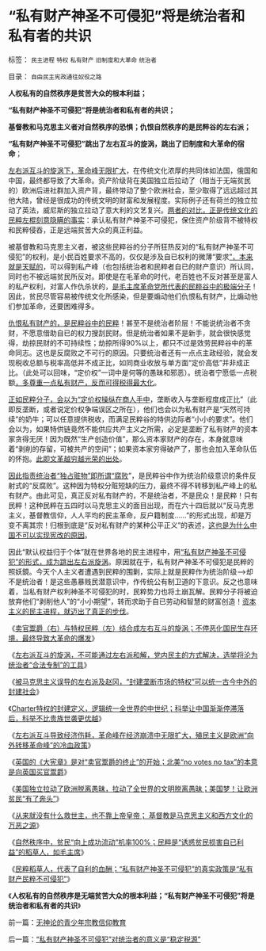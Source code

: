 # “私有财产神圣不可侵犯”将是统治者和私有者的共识

标签： `民主进程` `特权` `私有财产` `旧制度和大革命` `统治者` 

目录： `自由民主宪政通往奴役之路`

**人权私有的自然秩序是贫苦大众的根本利益；**

**“私有财产神圣不可侵犯”将是统治者和私有者的共识；**

**基督教和马克思主义者对自然秩序的恐惧；仇恨自然秩序的是民粹谷的左右派；**

**“私有财产神圣不可侵犯”跳出了左右互斗的旋涡，跳出了旧制度和大革命的宿命**；

[左右派互斗的旋涡下，革命峰无限扩大](../../../2013/6/10/革命峰中的大革命，殖民主义的冷血政策.md)，在传统文化浓厚的共同体如法国，俄国和中国，最终都导致了大革命。资产阶级背在美国独立后拉动了（相当于无端贫民的）欧洲后进社群加入资产背，最终带动了整个欧洲社会，至少取得了远远超过其他大陆，曾经是很成功的传统文明的财富和发展程度。实际例子还有荷兰的独立拉动了英法，威尼斯的独立拉动了意大利的文艺复兴。[两者的对比，正是传统文化的民粹左棍刻意隐瞒的事实](../../../2013/6/10/美国独立的美国梦，拉动欧洲脱离愚昧，拉动世界脱离原始.md)：承认私有财产神圣不可侵犯，保住资产阶级背不被特权和民粹侵吞，正是远端贫苦大众的真正利益。

被基督教和马克思主义者，被这些民粹谷的分子所狂热反对的“私有财产神圣不可侵犯”的权利，是小民百姓要求不高的，仅仅是涉及自已权利的微薄“要求[”，本来就是天赋的](../../../2013/5/1/左棍就是意图侵犯人权和私有财产的人.md)，可以得到私产峰（也包括统治者和民粹者自已的财产意识）所认同，同时也不被远端贫民所反对。即使是在毛革命的时代，老百姓也不反对甚至是富人的私产权利，对富人作仇杀状的，[是毛主席革命党所代表的民粹谷中的极端分子](../../../2013/5/29/特权边际狂热的革命洪流，“朝廷制造革命”（梁启超）.md)！因此，贫民尽管容易被传统文化所感染，但是要煽动他们仇恨私有财产，比煽动他们参加革命，还要困难得多。

[仇恨私有财产的，是民粹谷中的民粹](../../../2012/6/17/准确识别统治者的科学方法；.md)！甚至不是统治者阶层！不能说统治者不贪财，不愿意借助自已的权力搜刮民财。但是统治者如果不是新手，就会很快感觉得，劫掠民财的不可持续性；劫掠所得90%以上，都只不过是效劳民粹谷中的革命同志。这也是反腐败之不可行的原因。只要统治者还有一点点主政经验，就会发现税收总额与税率高低并不成正比，如同商业收放与单方面“定价高低”并非成正比。（此处可以回味，“定价权”一词中是何等的愚昧和邪恶）。统治者宁愿低一点税额[，多尊重一点私有财产，反而可得税得最大化](../../../2011/8/25/不控制税收总额，《大宪章》将成“大献章”.md)。

[正如民粹分子，会以为“定价权操纵在商人手中](../../../2013/4/12/谁强调定价权，谁就是左棍.md)，垄断收入与垄断程度成正比”（此即反垄断，或者说定价权争端误区之所在），他们也会以为私有财产是“天然可持续”的奶牛；可以任意提供税收，而满足民粹谷的特供边际者“小小的要求”。他们会以为，如果特供链竟然不能供应共产主义之所需，必定是垄断了私有财产的资本家贪得无厌！因为既然“生产创造价值”，那么资本家财产的存在，本身就意味着“剥削的存留，可被共产的空间”；如果资本家穷得破产了，那也会加入革命队伍的怀抱。[此即文革越穷越光荣的出处](../../../2009/8/26/仇富的牛二没前途.md)。

[因此指责统治者“独占赃物”即所谓“腐败](../../../2010/2/26/行政是社会的成本，而腐败是行政的成本.md)”，是民粹谷中作为统治阶级意识的条件反射式的“反腐败”。这种因为特权分赃短缺的压力，最终不得不转移到私产峰上的私有财产。由此可见，真正反对私有财产的，不是统治者，不是民众！是民粹！只有民粹！这种民粹在五四时以马克思主义的面目出现，而在六十四后就以“反马克思主义，基督教信仰，人人平均的民主革命，反户籍制度……”的形式出现，却是万变不离其宗！归根到底是“反对私有财产的某种公平正义”的表述，[这也是为什么中国不可以实现宪改的原因](../../../2013/6/9/给证监会和法学教授做常识扫盲：法治和监管势不两立！.md)。

因此“默认权益归于个体”就在世界各地的民主进程中，用[“私有财产神圣不可侵犯”的形式，成为跳出左右派旋涡](http://darthvad.blog.sohu.com/213507490.html)。原因就在于，私有财产神圣不可侵犯是民粹的照妖鏡。今天个人主义者遭遇到民粹的围剿，实际上就是民粹作为统治阶级——>却不是统治者！是这些愚暴贱民潜意识中，作传统公有制卫道的下意识。反之也意味着，当私有财产权利神圣不可侵犯的时，民粹势力也将土崩瓦解。民粹分子将被迫放弃他们“剥削他人”的“小小期望”，转而求助于自已劳动和智慧的财富创造！[资本主义的民主进程，就迈出了真正的步伐](../../../2012/11/21/资本主义的财富是对未来的良好预期,上帝真正的安排.md)。

《[卖官鬻爵（右）与特权民粹（左）结合成左右互斗的旋涡；不停恶化国民生存环境，最终导致大革命的爆发](../../../2013/6/8/卖官鬻爵与民粹左右互斗的旋涡，直到大革命，亡天下，复辟旧制度！.md)》

《[左右派互斗的旋涡，不可能通过左右派和解，党内民主的方式解决，选举将沦为统治者“合法专制”的工具](../../../2013/6/9/选举无助于自然转型，统治者可能因开明，葬身大革命.md)》

《[被马克思主义误导的左右派及赵冈，“封建垄断市场的特权”可以统一古今中外的封建社会](../../../2013/6/9/被马克思主义误导封建Feudalism和赵冈教授.md)》

《[Charter特权的封建定义，逻辑统一全世界的中世纪；科举让中国渐渐停滞落后，科举不比贵族世袭更优越](../../../2013/6/9/科举让中国渐渐停滞落后，及封建的定义.md)》

《[左右派互斗导致经济伤耗，革命峰在经济崩溃中无限扩大，殖民主义是欧洲“向外转移革命峰”的冷血政策](../../../2013/6/10/革命峰中的大革命，殖民主义的冷血政策.md)》

《[英国的《大宪章》是对“卖官鬻爵的终止”的开始；北美“no votes no
tax”的本意是向英国买官鬻爵](../../../2013/6/10/北美“no&nbsp;votes&nbsp;no&nbsp;tax”的本意是向英国买官鬻爵.md)》

《[美国独立拉动了欧洲脱离愚昧，拉动了全世界的文明脱离愚昧；美国梦！让欧洲贫民“有了奔头”](../../../2013/6/10/美国独立的美国梦，拉动欧洲脱离愚昧，拉动世界脱离原始.md)》

《[从来就没有什么救世主，也不靠上帝皇帝； 基督教是马克思主义和西方文化的万恶之源](../../../2013/6/11/从来就没有什么救世主，也不靠神仙皇帝.md)》

《[自然秩序中，贫民“向上成功流动”机率100%；民粹是“诱惑贫民损害自已利益”的稻草人，如毛主席](../../../2013/6/11/反户籍制度，反自然秩序的民粹稻草人.md)》

《[民粹稻草人，代表了自利的血酬；“私有财产神圣不可侵犯”的真实政策是“私有财产民粹不可侵犯”](../../../2013/6/11/私有财产民粹不可侵犯.md)》

《**人权私有的自然秩序是无端贫苦大众的根本利益；“私有财产神圣不可侵犯”将是统治者和私有者的共识**》

前一篇：[无神论的青少年宗教信仰教育](../../../2013/6/11/无神论的青少年宗教信仰教育.md)

后一篇：[“私有财产神圣不可侵犯”对统治者的意义是“稳定税源”](../../../2013/6/12/“私有财产神圣不可侵犯”对统治者的意义是“稳定税源”.md)